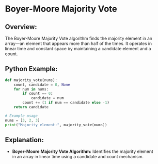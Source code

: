 # **Boyer-Moore Majority Vote**

## **Overview:**

The Boyer-Moore Majority Vote algorithm finds the majority element in an array—an element that appears more than half of the times. It operates in linear time and constant space by maintaining a candidate element and a count.

## **Python Example:**

```python
def majority_vote(nums):
    count, candidate = 0, None
    for num in nums:
        if count == 0:
            candidate = num
        count += (1 if num == candidate else -1)
    return candidate

# Example usage
nums = [3, 2, 3]
print("Majority element:", majority_vote(nums))
```

## **Explanation:**
- **Boyer-Moore Majority Vote Algorithm:** Identifies the majority element in an array in linear time using a candidate and count mechanism.


